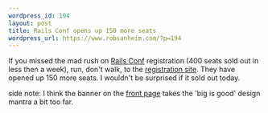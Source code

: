 ```yaml
--- 
wordpress_id: 194
layout: post
title: Rails Conf opens up 150 more seats
wordpress_url: https://www.robsanheim.com/?p=194
---
```

If you missed the mad rush on <a href="https://www.railsconf.com">Rails Conf</a> registration (400 seats sold out in less then a week), run, don't walk, to the <a href="https://www.railsconf.org/pages/registration">registration site</a>.  They have opened up 150 more seats.  I wouldn't be surprised if it sold out today.

side note: I think the banner on the <a href="https://railsconf.org/">front page</a> takes the 'big is good' design mantra a bit too far.
